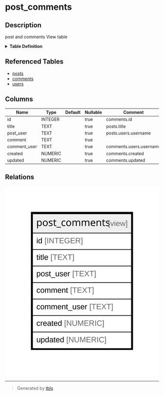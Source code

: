 # post_comments

## Description

post and comments View table

<details>
<summary><strong>Table Definition</strong></summary>

```sql
CREATE VIEW post_comments AS
  SELECT c.id, p.title, u2.username AS post_user, c.comment, u2.username AS comment_user, c.created, c.updated
  FROM posts AS p
  LEFT JOIN comments AS c on p.id = c.post_id
  LEFT JOIN users AS u on u.id = p.user_id
  LEFT JOIN users AS u2 on u2.id = c.user_id
```

</details>

## Referenced Tables

- [posts](posts.md)
- [comments](comments.md)
- [users](users.md)

## Columns

| Name | Type | Default | Nullable | Comment |
| ---- | ---- | ------- | -------- | ------- |
| id | INTEGER |  | true | comments.id |
| title | TEXT |  | true | posts.title |
| post_user | TEXT |  | true | posts.users.username |
| comment | TEXT |  | true |  |
| comment_user | TEXT |  | true | comments.users.username |
| created | NUMERIC |  | true | comments.created |
| updated | NUMERIC |  | true | comments.updated |

## Relations

![er](post_comments.svg)

---

> Generated by [tbls](https://github.com/k1LoW/tbls)
